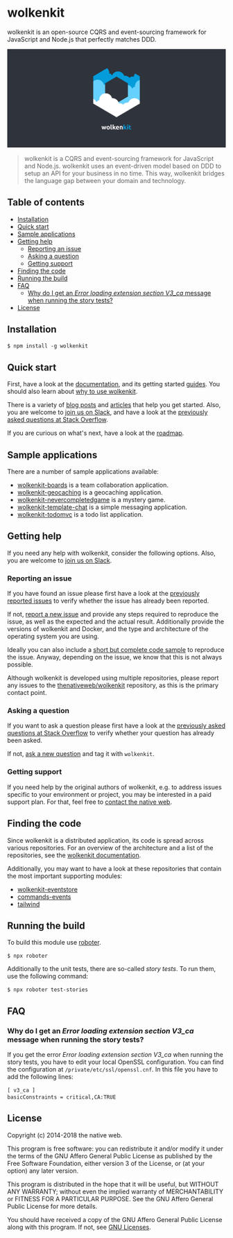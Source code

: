 # wolkenkit

wolkenkit is an open-source CQRS and event-sourcing framework for JavaScript and Node.js that perfectly matches DDD.

![wolkenkit](images/logo.png "wolkenkit")

> wolkenkit is a CQRS and event-sourcing framework for JavaScript and Node.js. wolkenkit uses an event-driven model based on DDD to setup an API for your business in no time. This way, wolkenkit bridges the language gap between your domain and technology.

## Table of contents

<!-- toc -->

- [Installation](#installation)
- [Quick start](#quick-start)
- [Sample applications](#sample-applications)
- [Getting help](#getting-help)
  * [Reporting an issue](#reporting-an-issue)
  * [Asking a question](#asking-a-question)
  * [Getting support](#getting-support)
- [Finding the code](#finding-the-code)
- [Running the build](#running-the-build)
- [FAQ](#faq)
  * [Why do I get an *Error loading extension section V3_ca* message when running the story tests?](#why-do-i-get-an-error-loading-extension-section-v3_ca-message-when-running-the-story-tests)
- [License](#license)

<!-- tocstop -->

## Installation

```shell
$ npm install -g wolkenkit
```

## Quick start

First, have a look at the [documentation](https://docs.wolkenkit.io), and its getting started [guides](https://docs.wolkenkit.io/latest/guides/creating-your-first-application/setting-the-objective/). You should also learn about [why to use wolkenkit](https://docs.wolkenkit.io/latest/getting-started/understanding-wolkenkit/why-wolkenkit/).

There is a variety of [blog posts](https://docs.wolkenkit.io/latest/media/online-resources/blog-posts/) and [articles](https://docs.wolkenkit.io/latest/media/online-resources/articles/) that help you get started. Also, you are welcome to [join us on Slack](http://slackin.wolkenkit.io), and have a look at the [previously asked questions at Stack Overflow](http://stackoverflow.com/questions/tagged/wolkenkit).

If you are curious on what's next, have a look at the [roadmap](roadmap.md).

## Sample applications

There are a number of sample applications available:

- [wolkenkit-boards](https://github.com/thenativeweb/wolkenkit-boards) is a team collaboration application.
- [wolkenkit-geocaching](https://github.com/revrng/wolkenkit-geocaching) is a geocaching application.
- [wolkenkit-nevercompletedgame](https://github.com/thenativeweb/wolkenkit-nevercompletedgame) is a mystery game.
- [wolkenkit-template-chat](https://github.com/thenativeweb/wolkenkit-template-chat) is a simple messaging application.
- [wolkenkit-todomvc](https://github.com/thenativeweb/wolkenkit-todomvc) is a todo list application.

## Getting help

If you need any help with wolkenkit, consider the following options. Also, you are welcome to [join us on Slack](http://slackin.wolkenkit.io).

### Reporting an issue

If you have found an issue please first have a look at the [previously reported issues](https://github.com/thenativeweb/wolkenkit/issues) to verify whether the issue has already been reported.

If not, [report a new issue](https://github.com/thenativeweb/wolkenkit/issues/new/choose) and provide any steps required to reproduce the issue, as well as the expected and the actual result. Additionally provide the versions of wolkenkit and Docker, and the type and architecture of the operating system you are using.

Ideally you can also include a [short but complete code sample](http://www.yoda.arachsys.com/csharp/complete.html) to reproduce the issue. Anyway, depending on the issue, we know that this is not always possible.

Although wolkenkit is developed using multiple repositories, please report any issues to the [thenativeweb/wolkenkit](https://github.com/thenativeweb/wolkenkit/issues) repository, as this is the primary contact point.

### Asking a question

If you want to ask a question please first have a look at the [previously asked questions at Stack Overflow](http://stackoverflow.com/questions/tagged/wolkenkit) to verify whether your question has already been asked.

If not, [ask a new question](http://stackoverflow.com/questions/ask) and tag it with `wolkenkit`.

### Getting support

If you need help by the original authors of wolkenkit, e.g. to address issues specific to your environment or project, you may be interested in a paid support plan. For that, feel free to [contact the native web](mailto:hello@thenativeweb.io).

## Finding the code

Since wolkenkit is a distributed application, its code is spread across various repositories. For an overview of the architecture and a list of the repositories, see the [wolkenkit documentation](https://docs.wolkenkit.io/latest/getting-started/understanding-wolkenkit/architecture/).

Additionally, you may want to have a look at these repositories that contain the most important supporting modules:

- [wolkenkit-eventstore](https://github.com/thenativeweb/wolkenkit-eventstore)
- [commands-events](https://github.com/thenativeweb/commands-events)
- [tailwind](https://github.com/thenativeweb/tailwind)

## Running the build

To build this module use [roboter](https://www.npmjs.com/package/roboter).

```shell
$ npx roboter
```

Additionally to the unit tests, there are so-called *story tests*. To run them, use the following command:

```shell
$ npx roboter test-stories
```

## FAQ

### Why do I get an *Error loading extension section V3_ca* message when running the story tests?

If you get the error *Error loading extension section V3_ca* when running the story tests, you have to edit your local OpenSSL configuration. You can find the configuration at `/private/etc/ssl/openssl.cnf`. In this file you have to add the following lines:

```
[ v3_ca ]
basicConstraints = critical,CA:TRUE
```

## License

Copyright (c) 2014-2018 the native web.

This program is free software: you can redistribute it and/or modify it under the terms of the GNU Affero General Public License as published by the Free Software Foundation, either version 3 of the License, or (at your option) any later version.

This program is distributed in the hope that it will be useful, but WITHOUT ANY WARRANTY; without even the implied warranty of MERCHANTABILITY or FITNESS FOR A PARTICULAR PURPOSE. See the GNU Affero General Public License for more details.

You should have received a copy of the GNU Affero General Public License along with this program. If not, see [GNU Licenses](http://www.gnu.org/licenses/).
